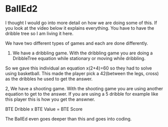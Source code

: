 # BallEd2 

I thought I would go into more detail on how we are doing some of this. If you look at the video below it explains everything. You have to have the dribble tree 
so I am living it here. 

We have two different types of games and each are done differently. 

1. We have a dribbling game. 
With the dribbling game you are doing a DribbleTree equation while stationary or moving while dribbling. 

So we gave this individual an equation x(2+4)=60 so they had to solve using basketball. 
This made the player pick a 42(between the legs, cross) as the dribbles he used to get the answer. 

2, We have a shooting game. 
With the shooting game you are using another equation to get to the answer. If you are using a 5 dribble for example like this player this is how you get the answner. 

BTE Dribble x BTE Value = BTE Score

The BallEd even goes deeper than this and goes into coding. 
